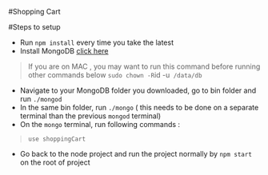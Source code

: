 #Shopping Cart

#Steps to setup

- Run `npm install` every time you take the latest
- Install MongoDB [click here](https://www.mongodb.com/download-center#enterprise)

> If you are on MAC , you may want to run this command before running other commands below
 ` sudo chown -R `id -u` /data/db`

- Navigate to your MongoDB folder you downloaded, go to bin folder and run `./mongod`
- In the same bin folder, run `./mongo` ( this needs to be done on a separate terminal than the previous `mongod` terminal)
- On the `mongo` terminal, run following commands :

> `use shoppingCart`


- Go back to the node project and run the project normally by
`npm start` on the root of project